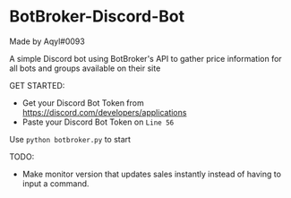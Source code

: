 # BotBroker-Discord-Bot

Made by Aqyl#0093

A simple Discord bot using BotBroker's API to gather price information for all bots and groups available on their site

GET STARTED:
- Get your Discord Bot Token from https://discord.com/developers/applications
- Paste your Discord Bot Token on `Line 56`

Use `python botbroker.py` to start

TODO:
- Make monitor version that updates sales instantly instead of having to input a command.
